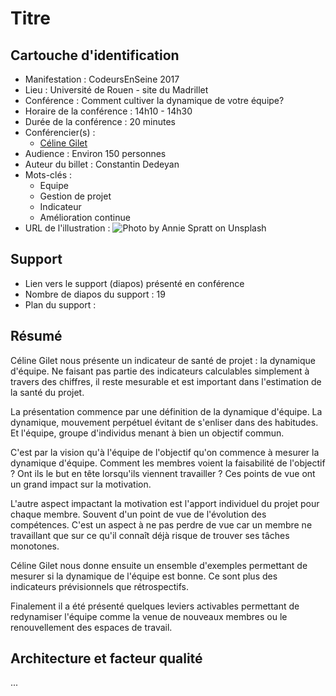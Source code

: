 # Titre

## Cartouche d'identification

 - Manifestation : CodeursEnSeine 2017
 - Lieu : Université de Rouen - site du Madrillet
 - Conférence : Comment cultiver la dynamique de votre équipe?
 - Horaire de la conférence : 14h10 - 14h30
 - Durée de la conférence : 20 minutes
 - Conférencier(s) :
   - [Céline Gilet](https://www.linkedin.com/in/c%C3%A9line-gilet-33794210/ "LinkedIn de Céline Gilet")
 - Audience : Environ 150 personnes
 - Auteur du billet : Constantin Dedeyan
 - Mots-clés : 
   * Equipe
   * Gestion de projet
   * Indicateur
   * Amélioration continue
 - URL de l'illustration : ![Photo by Annie Spratt on Unsplash](https://unsplash.com/photos/QckxruozjRg)

## Support
 - Lien vers le support (diapos) présenté en conférence
 - Nombre de diapos du support : 19
 - Plan du support :

## Résumé
Céline Gilet nous présente un indicateur de santé de projet : la dynamique d'équipe. Ne faisant pas partie des indicateurs calculables simplement à travers des chiffres, il reste mesurable et est important dans l'estimation de la santé du projet.

La présentation commence par une définition de la dynamique d'équipe. La dynamique,  mouvement perpétuel évitant de s'enliser dans des habitudes. Et l'équipe, groupe d'individus menant à bien un objectif commun.

C'est par la vision qu'à l'équipe de l'objectif qu'on commence à mesurer la dynamique d'équipe. Comment les membres voient la faisabilité de l'objectif ? Ont ils le but en tête lorsqu'ils viennent travailler ? Ces points de vue ont un grand impact sur la motivation.

L'autre aspect impactant la motivation est l'apport individuel du projet pour chaque membre. Souvent d'un point de vue de l'évolution des compétences. C'est un aspect à ne pas perdre de vue car un membre ne travaillant que sur ce qu'il connaît déjà risque de trouver ses tâches monotones.

Céline Gilet nous donne ensuite un ensemble d'exemples permettant de mesurer si la dynamique de l'équipe est bonne. Ce sont plus des indicateurs prévisionnels que rétrospectifs. 

Finalement il a été présenté quelques leviers activables permettant de redynamiser l'équipe comme la venue de nouveaux membres ou le renouvellement des espaces de travail.

## Architecture et facteur qualité
...
